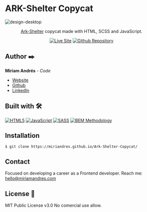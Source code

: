 # ARK-Shelter Copycat
![design-desktop](https://user-images.githubusercontent.com/86624207/175660528-5cf0ec2d-7b3f-4d65-bc6b-246f2911c950.png)

<div align="center">
  
  [Ark-Shelter](https://ark-shelter.com/) copycat made with HTML, SCSS and JavaScript.

  [![Live Site](https://img.shields.io/static/v1?label=&message=Live%20Site&color=3a85c6&style=for-the-badge)](https://miriandres.github.io/Ark-Shelter-Copycat/)
  [![Github Repository](https://img.shields.io/static/v1?label=&message=Github%20Repository&color=3a85c6&style=for-the-badge&logo=github&logoColor=white)](https://github.com/miriandres/Ark-Shelter-Copycat)
  
</div>

## Author ✒️
**Miriam Andrés** - *Code*
* [Website](https://miriamandres.com)
* [Github](https://github.com/miriandres)
* [LinkedIn](www.linkedin.com/in/miriamandresdev)

## Built with 🛠️
[![HTML5](https://img.shields.io/badge/HTML5-E34F26?style=for-the-badge&logo=html5&logoColor=white)](https://www.w3schools.com/html/)
[![JavaScript](https://img.shields.io/static/v1?label=&message=JavaScript&color=f7df1e&logo=javascript&logoColor=black&style=for-the-badge)](https://www.javascript.com/)
[![SASS](https://img.shields.io/static/v1?label=&message=SASS&color=CC6699&logo=sass&logoColor=white&style=for-the-badge)](https://www.typescriptlang.org/)
[![BEM Methodology](https://img.shields.io/static/v1?label=&message=BEM%20Methodology&color=17A1E6&logo=bem&logoColor=white&style=for-the-badge)](http://getbem.com/)

## Installation
```
$ git clone https://miriandres.github.io/Ark-Shelter-Copycat/
```
## Contact
Focused on developing a career as a Frontend developer. Reach me: hello@miriamandres.com

## License 📄
MIT Public License v3.0
No comercial use allow.